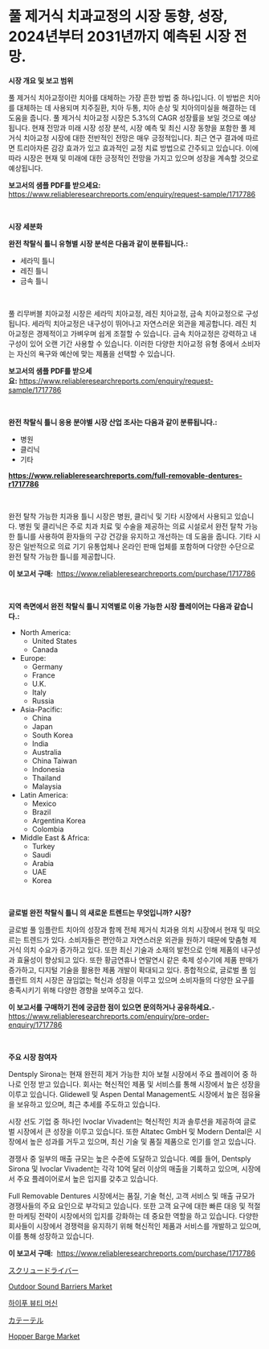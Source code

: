 <p><h1>풀 제거식 치과교정의 시장 동향, 성장, 2024년부터 2031년까지 예측된 시장 전망.</h1></p><p><strong>시장 개요 및 보고 범위</strong></p>
<p><p>풀 제거식 치아교정이란 치아를 대체하는 가장 흔한 방법 중 하나입니다. 이 방법은 치아를 대체하는 데 사용되며 치주질환, 치아 두통, 치아 손상 및 치아의미실을 해결하는 데 도움을 줍니다. 풀 제거식 치아교정 시장은 5.3%의 CAGR 성장률을 보일 것으로 예상됩니다. 현재 전망과 미래 시장 성장 분석, 시장 예측 및 최신 시장 동향을 포함한 풀 제거식 치아교정 시장에 대한 전반적인 전망은 매우 긍정적입니다. 최근 연구 결과에 따르면 트리아자론 감강 효과가 있고 효과적인 교정 치료 방법으로 간주되고 있습니다. 이에 따라 시장은 현재 및 미래에 대한 긍정적인 전망을 가지고 있으며 성장을 계속할 것으로 예상됩니다.</p></p>
<p><strong>보고서의 샘플 PDF를 받으세요:</strong> <a href="https://www.reliableresearchreports.com/enquiry/request-sample/1717786">https://www.reliableresearchreports.com/enquiry/request-sample/1717786</a></p>
<p>&nbsp;</p>
<p><strong>시장 세분화</strong></p>
<p><strong>완전 착탈식 틀니 유형별 시장 분석은 다음과 같이 분류됩니다.:</strong></p>
<p><ul><li>세라믹 틀니</li><li>레진 틀니</li><li>금속 틀니</li></ul></p>
<p>&nbsp;</p>
<p><p>풀 리무버블 치아교정 시장은 세라믹 치아교정, 레진 치아교정, 금속 치아교정으로 구성됩니다. 세라믹 치아교정은 내구성이 뛰어나고 자연스러운 외관을 제공합니다. 레진 치아교정은 경제적이고 가벼우며 쉽게 조절할 수 있습니다. 금속 치아교정은 강력하고 내구성이 있어 오랜 기간 사용할 수 있습니다. 이러한 다양한 치아교정 유형 중에서 소비자는 자신의 욕구와 예산에 맞는 제품을 선택할 수 있습니다.</p></p>
<p><strong>보고서의 샘플 PDF를 받으세요:</strong>&nbsp;<a href="https://www.reliableresearchreports.com/enquiry/request-sample/1717786">https://www.reliableresearchreports.com/enquiry/request-sample/1717786</a></p>
<p>&nbsp;</p>
<p><strong> 완전 착탈식 틀니 응용 분야별 시장 산업 조사는 다음과 같이 분류됩니다.:</strong></p>
<p><ul><li>병원</li><li>클리닉</li><li>기타</li></ul></p>
<p><strong><a href="https://www.reliableresearchreports.com/full-removable-dentures-r1717786">https://www.reliableresearchreports.com/full-removable-dentures-r1717786</a></strong></p>
<p>&nbsp;</p>
<p><p>완전 탈착 가능한 치과용 틀니 시장은 병원, 클리닉 및 기타 시장에서 사용되고 있습니다. 병원 및 클리닉은 주로 치과 치료 및 수술을 제공하는 의료 시설로서 완전 탈착 가능한 틀니를 사용하여 환자들의 구강 건강을 유지하고 개선하는 데 도움을 줍니다. 기타 시장은 일반적으로 의료 기기 유통업체나 온라인 판매 업체를 포함하며 다양한 수단으로 완전 탈착 가능한 틀니를 제공합니다.</p></p>
<p><strong>이 보고서 구매:</strong>&nbsp; <a href="https://www.reliableresearchreports.com/purchase/1717786">https://www.reliableresearchreports.com/purchase/1717786</a></p>
<p>&nbsp;</p>
<p><strong>지역 측면에서 완전 착탈식 틀니 지역별로 이용 가능한 시장 플레이어는 다음과 같습니다.:</strong></p>
<p><ul>
    <li>
        North America:
        <ul>
            <li>United States</li>
            <li>Canada</li>
        </ul>
    </li>
    <li>
        Europe:
        <ul>
            <li>Germany</li>
            <li>France</li>
            <li>U.K.</li>
            <li>Italy</li>
            <li>Russia</li>
        </ul>
    </li>
    <li>
        Asia-Pacific:
        <ul>
            <li>China</li>
            <li>Japan</li>
            <li>South Korea</li>
            <li>India</li>
            <li>Australia</li>
            <li>China Taiwan</li>
            <li>Indonesia</li>
            <li>Thailand</li>
            <li>Malaysia</li>
        </ul>
    </li>
    <li>
        Latin America:
        <ul>
            <li>Mexico</li>
            <li>Brazil</li>
            <li>Argentina Korea</li>
            <li>Colombia</li>
        </ul>
    </li>
    <li>
        Middle East & Africa:
        <ul>
            <li>Turkey</li>
            <li>Saudi</li>
            <li>Arabia</li>
            <li>UAE</li>
            <li>Korea</li>
        </ul>
    </li>
    </ul></p>
<p>&nbsp;</p>
<p><strong>글로벌 완전 착탈식 틀니 의 새로운 트렌드는 무엇입니까? 시장?</strong></p>
<p><p>글로벌 풀 임플란트 치아의 성장과 함께 전체 제거식 치과용 의치 시장에서 현재 및 떠오르는 트렌드가 있다. 소비자들은 편안하고 자연스러운 외관을 원하기 때문에 맞춤형 제거식 의치 수요가 증가하고 있다. 또한 최신 기술과 소재의 발전으로 인해 제품의 내구성과 효율성이 향상되고 있다. 또한 황금연휴나 연말연시 같은 축제 성수기에 제품 판매가 증가하고, 디지털 기술을 활용한 제품 개발이 확대되고 있다. 종합적으로, 글로벌 풀 임플란트 의치 시장은 끊임없는 혁신과 성장을 이루고 있으며 소비자들의 다양한 요구를 충족시키기 위해 다양한 경향을 보여주고 있다.</p></p>
<p><strong>이 보고서를 구매하기 전에 궁금한 점이 있으면 문의하거나 공유하세요.</strong>- <a href="https://www.reliableresearchreports.com/enquiry/pre-order-enquiry/1717786">https://www.reliableresearchreports.com/enquiry/pre-order-enquiry/1717786</a></p>
<p>&nbsp;</p>
<p><strong>주요 시장 참여자</strong></p>
<p><p>Dentsply Sirona는 현재 완전히 제거 가능한 치아 보철 시장에서 주요 플레이어 중 하나로 인정 받고 있습니다. 회사는 혁신적인 제품 및 서비스를 통해 시장에서 높은 성장을 이루고 있습니다. Glidewell 및 Aspen Dental Management도 시장에서 높은 점유율을 보유하고 있으며, 최근 추세를 주도하고 있습니다. </p><p>시장 선도 기업 중 하나인 Ivoclar Vivadent는 혁신적인 치과 솔루션을 제공하여 글로벌 시장에서 큰 성장을 이루고 있습니다. 또한 Altatec GmbH 및 Modern Dental은 시장에서 높은 성과를 거두고 있으며, 최신 기술 및 품질 제품으로 인기를 얻고 있습니다. </p><p>경쟁사 중 일부의 매출 규모는 높은 수준에 도달하고 있습니다. 예를 들어, Dentsply Sirona 및 Ivoclar Vivadent는 각각 10억 달러 이상의 매출을 기록하고 있으며, 시장에서 주요 플레이어로서 높은 입지를 갖추고 있습니다. </p><p>Full Removable Dentures 시장에서는 품질, 기술 혁신, 고객 서비스 및 매출 규모가 경쟁사들의 주요 요인으로 부각되고 있습니다. 또한 고객 요구에 대한 빠른 대응 및 적절한 마케팅 전략이 시장에서의 입지를 강화하는 데 중요한 역할을 하고 있습니다. 다양한 회사들이 시장에서 경쟁력을 유지하기 위해 혁신적인 제품과 서비스를 개발하고 있으며, 이를 통해 성장하고 있습니다.</p></p>
<p><strong>이 보고서 구매:</strong>&nbsp;&nbsp;<a href="https://www.reliableresearchreports.com/purchase/1717786">https://www.reliableresearchreports.com/purchase/1717786</a></p>
<p><p><a href="https://github.com/SantosDicki04/Market-Research-Report-List-1/blob/main/914675427528.md">スクリュードライバー</a></p><p><a href="https://issuu.com/reportprime-2/docs/outdoor-sound-barriers-market-size-2030.pptx">Outdoor Sound Barriers Market</a></p><p><a href="https://github.com/TobyKub4685/Market-Research-Report-List-1/blob/main/176177725173.md">하이푸 뷰티 머신</a></p><p><a href="https://github.com/moulafa/Market-Research-Report-List-1/blob/main/720260227527.md">カテーテル</a></p><p><a href="https://view.publitas.com/reportprime-1/hopper-barge-market-analysis-and-sze-forecasted-for-period-from-2024-to-2031/">Hopper Barge Market</a></p></p>